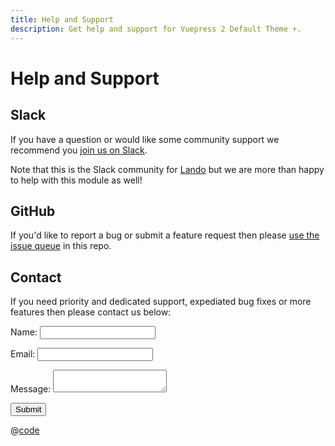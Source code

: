 ```yaml
---
title: Help and Support
description: Get help and support for Vuepress 2 Default Theme +.
---
```


# Help and Support

## Slack

If you have a question or would like some community support we recommend you [join us on Slack](https://launchpass.com/devwithlando).

Note that this is the Slack community for [Lando](https://lando.dev) but we are more than happy to help with this module as well!

## GitHub

If you'd like to report a bug or submit a feature request then please [use the issue queue](https://github.com/lando/vuepress-theme-default-plus.lando.dev/issues/new/choose) in this repo.

## Contact

If you need priority and dedicated support, expediated bug fixes or more features then please contact us below:

<form class="netlify" name="contact" method="POST" netflify data-netlify="true">
  <p>
    <label>Name: <input type="text" name="name" /></label>
  </p>
  <p>
    <label>Email: <input type="email" name="email" /></label>
  </p>
  <p>
    <label>Message: <textarea name="message"></textarea></label>
  </p>
  <p>
    <button type="submit">Submit</button>
  </p>
</form>

@[code](/form.html)
